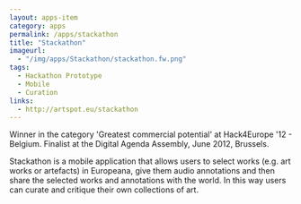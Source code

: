 ```yaml
---
layout: apps-item
category: apps
permalink: /apps/stackathon
title: "Stackathon"
imageurl:
  - "/img/apps/Stackathon/stackathon.fw.png"
tags:
  - Hackathon Prototype
  - Mobile
  - Curation
links:
  - http://artspot.eu/stackathon
---
```


Winner in the category 'Greatest commercial potential' at Hack4Europe '12 - Belgium. Finalist at the Digital Agenda Assembly, June 2012, Brussels.

Stackathon is a mobile application that allows users to select works (e.g. art works or artefacts) in Europeana, give them audio annotations and then share the selected works and annotations with the world. In this way users can curate and critique their own collections of art.
